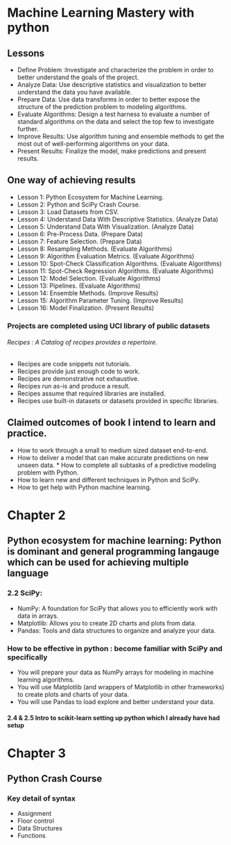 # Machine Learning Mastery with python

## Lessons
* Define Problem :Investigate and characterize the problem in order to better understand the goals of the project.
* Analyze Data: Use descriptive statistics and visualization to better understand the data you have available.
* Prepare Data: Use data transforms in order to better expose the structure of the prediction problem to modeling algorithms.
* Evaluate Algorithms: Design a test harness to evaluate a number of standard algorithms on the data and select the top few to investigate further.
* Improve Results: Use algorithm tuning and ensemble methods to get the most out of well-performing algorithms on your data.
* Present Results: Finalize the model, make predictions and present results.

## One way of achieving results 
* Lesson 1: Python Ecosystem for Machine Learning.
* Lesson 2: Python and SciPy Crash Course.
* Lesson 3: Load Datasets from CSV.
* Lesson 4: Understand Data With Descriptive Statistics. (Analyze Data) 
* Lesson 5: Understand Data With Visualization. (Analyze Data)
* Lesson 6: Pre-Process Data. (Prepare Data)
* Lesson 7: Feature Selection. (Prepare Data)
* Lesson 8: Resampling Methods. (Evaluate Algorithms)
* Lesson 9: Algorithm Evaluation Metrics. (Evaluate Algorithms)
* Lesson 10: Spot-Check Classification Algorithms. (Evaluate Algorithms) 
* Lesson 11: Spot-Check Regression Algorithms. (Evaluate Algorithms)
* Lesson 12: Model Selection. (Evaluate Algorithms)
* Lesson 13: Pipelines. (Evaluate Algorithms)
* Lesson 14: Ensemble Methods. (Improve Results)
* Lesson 15: Algorithm Parameter Tuning. (Improve Results)
* Lesson 16: Model Finalization. (Present Results)

### Projects are completed using UCI library of public datasets
###### Recipes : A Catalog of recipes provides a repertoire.
* Recipes are code snippets not tutorials.
* Recipes provide just enough code to work.
* Recipes are demonstrative not exhaustive.
* Recipes run as-is and produce a result.
* Recipes assume that required libraries are installed.
* Recipes use built-in datasets or datasets provided in specific libraries.

## Claimed outcomes of book I intend to learn and practice.
* How to work through a small to medium sized dataset end-to-end.
* How to deliver a model that can make accurate predictions on new unseen data. * How to complete all subtasks of a predictive modeling problem with Python.
* How to learn new and different techniques in Python and SciPy.
* How to get help with Python machine learning.


# Chapter 2
## Python ecosystem for machine learning: Python is dominant and general programming langauge which can be used for achieving multiple language

### 2.2 SciPy: 
* NumPy: A foundation for SciPy that allows you to efficiently work with data in arrays. 
* Matplotlib: Allows you to create 2D charts and plots from data.
* Pandas: Tools and data structures to organize and analyze your data.

### How to be effective in python : become familiar with SciPy and specifically
* You will prepare your data as NumPy arrays for modeling in machine learning algorithms.
* You will use Matplotlib (and wrappers of Matplotlib in other frameworks) to create plots
and charts of your data.
* You will use Pandas to load explore and better understand your data.
#### 2.4 & 2.5 Intro to scikit-learn setting up python which I already have had setup


# Chapter 3
## Python Crash Course
### Key detail of syntax
* Assignment
* Floor control
* Data Structures
* Functions

